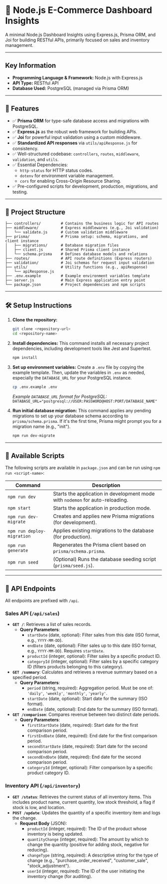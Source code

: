 # 🧰 Node.js E-Commerce Dashboard Insights

A minimal Node.js Dashboard Insights using Express.js, Prisma ORM, and Joi for building RESTful APIs, primarily focused on sales and inventory management.

---

## Key Information

*   **Programming Language & Framework:** Node.js with Express.js
*   **API Type:** RESTful API
*   **Database Used:** PostgreSQL (managed via Prisma ORM)

---

## 🚀 Features

- ✅ **Prisma ORM** for type-safe database access and migrations with PostgreSQL.
- ✅ **Express.js** as the robust web framework for building APIs.
- ✅ **Joi** for powerful input validation using a custom middleware.
- ✅ **Standardized API responses** via `utils/apiResponse.js` for consistency.
- ✅ Well-structured codebase: `controllers`, `routes`, `middleware`, `validation`, and `utils`.
- ✅ Essential Dependencies:
    - `http-status` for HTTP status codes.
    - `dotenv` for environment variable management.
    - `cors` for enabling Cross-Origin Resource Sharing.
- ✅ Pre-configured scripts for development, production, migrations, and testing.

---

## 📁 Project Structure

```
├── controllers/         # Contains the business logic for API routes
├── middleware/          # Express middlewares (e.g., Joi validation)
│   └── validate.js      # Custom validation middleware
├── prisma/              # Prisma setup: schema, migrations, and client instance
│   ├── migrations/      # Database migration files
│   ├── client.js        # Shared Prisma client instance
│   └── schema.prisma    # Defines database models and relations
├── routes/              # API route definitions (Express routers)
├── validation/          # Joi schemas for request input validation
├── utils/               # Utility functions (e.g., apiResponse)
│   └── apiResponse.js
├── .env.example         # Example environment variables template
├── server.js            # Main Express application entry point
└── package.json         # Project dependencies and npm scripts
```

---

## 🛠️ Setup Instructions

1.  **Clone the repository:**
    ```bash
    git clone <repository-url>
    cd <repository-name>
    ```

2.  **Install dependencies:**
    This command installs all necessary project dependencies, including development tools like Jest and Supertest.
    ```bash
    npm install
    ```

3.  **Set up environment variables:**
    Create a `.env` file by copying the example template. Then, update the variables in `.env` as needed, especially the `DATABASE_URL` for your PostgreSQL instance.
    ```bash
    cp .env.example .env
    ```
    *Example `DATABASE_URL` format for PostgreSQL:*
    `DATABASE_URL="postgresql://USER:PASSWORD@HOST:PORT/DATABASE_NAME"`

4.  **Run initial database migration:**
    This command applies any pending migrations to set up your database schema according to `prisma/schema.prisma`. If it's the first time, Prisma might prompt you for a migration name (e.g., "init").
    ```bash
    npm run dev-migrate
    ```

---

## 📜 Available Scripts

The following scripts are available in `package.json` and can be run using `npm run <script-name>`:

| Command             | Description                                                       |
|---------------------|-------------------------------------------------------------------|
| `npm run dev`       | Starts the application in development mode with `nodemon` for auto-reloading. |
| `npm start`         | Starts the application in production mode.                        |
| `npm run dev-migrate` | Creates and applies new Prisma migrations (for development).      |
| `npm run deploy-migration` | Applies existing migrations to the database (for production).    |
| `npm run generate`  | Regenerates the Prisma client based on `prisma/schema.prisma`.    |
| `npm run seed`      | (Optional) Runs the database seeding script (`prisma/seed.js`).   |

---

## 📖 API Endpoints

All endpoints are prefixed with `/api`.

### Sales API (`/api/sales`)

*   **`GET /`**: Retrieves a list of sales records.
    *   **Query Parameters**:
        *   `startDate` (date, optional): Filter sales from this date (ISO format, e.g., `YYYY-MM-DD`).
        *   `endDate` (date, optional): Filter sales up to this date (ISO format, e.g., `YYYY-MM-DD`). Requires `startDate`.
        *   `productId` (integer, optional): Filter sales by a specific product ID.
        *   `categoryId` (integer, optional): Filter sales by a specific category ID (filters products belonging to this category).
*   **`GET /summary`**: Calculates and retrieves a revenue summary based on a specified period.
    *   **Query Parameters**:
        *   `period` (string, required): Aggregation period. Must be one of: `'daily'`, `'weekly'`, `'monthly'`, `'yearly'`.
        *   `startDate` (date, optional): Start date for the summary (ISO format).
        *   `endDate` (date, optional): End date for the summary (ISO format).
*   **`GET /comparison`**: Compares revenue between two distinct date periods.
    *   **Query Parameters**:
        *   `firstStartDate` (date, required): Start date for the first comparison period.
        *   `firstEndDate` (date, required): End date for the first comparison period.
        *   `secondStartDate` (date, required): Start date for the second comparison period.
        *   `secondEndDate` (date, required): End date for the second comparison period.
        *   `categoryId` (integer, optional): Filter comparison by a specific product category ID.

### Inventory API (`/api/inventory`)

*   **`GET /status`**: Retrieves the current status of all inventory items. This includes product name, current quantity, low stock threshold, a flag if stock is low, and location.
*   **`POST /update`**: Updates the quantity of a specific inventory item and logs the change.
    *   **Request Body** (JSON):
        *   `productId` (integer, required): The ID of the product whose inventory is being updated.
        *   `quantityChange` (integer, required): The amount by which to change the quantity (positive for adding stock, negative for reducing).
        *   `changeType` (string, required): A descriptive string for the type of change (e.g., "purchase_order_received", "customer_sale", "stock_adjustment").
        *   `userId` (integer, required): The ID of the user initiating the inventory change (for auditing).
